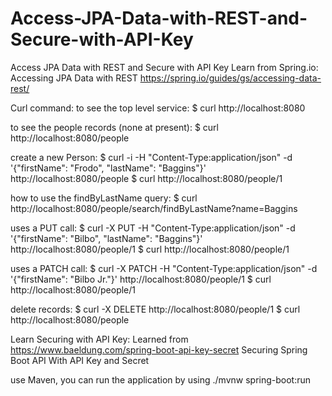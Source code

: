 # Access-JPA-Data-with-REST-and-Secure-with-API-Key
Access JPA Data with REST and Secure with API Key
Learn from Spring.io:
Accessing JPA Data with REST
https://spring.io/guides/gs/accessing-data-rest/

Curl command:
to see the top level service:
$ curl http://localhost:8080

to see the people records (none at present):
$ curl http://localhost:8080/people

create a new Person:
$ curl -i -H "Content-Type:application/json" -d '{"firstName": "Frodo", "lastName": "Baggins"}' http://localhost:8080/people
$ curl http://localhost:8080/people/1

how to use the findByLastName query:
$ curl http://localhost:8080/people/search/findByLastName?name=Baggins

uses a PUT call:
$ curl -X PUT -H "Content-Type:application/json" -d '{"firstName": "Bilbo", "lastName": "Baggins"}' http://localhost:8080/people/1
$ curl http://localhost:8080/people/1

uses a PATCH call:
$ curl -X PATCH -H "Content-Type:application/json" -d '{"firstName": "Bilbo Jr."}' http://localhost:8080/people/1
$ curl http://localhost:8080/people/1

delete records:
$ curl -X DELETE http://localhost:8080/people/1
$ curl http://localhost:8080/people

Learn Securing with API Key:
Learned from https://www.baeldung.com/spring-boot-api-key-secret
Securing Spring Boot API With API Key and Secret

use Maven, you can run the application by using ./mvnw spring-boot:run
